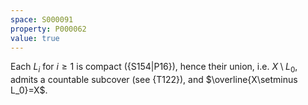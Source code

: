 ```yaml
---
space: S000091
property: P000062
value: true
---
```


Each $L_i$ for $i\geq 1$ is compact ({S154|P16}),
hence their union, i.e. $X\setminus L_0$, admits a countable subcover (see {T122}), and $\overline{X\setminus L_0}=X$.
